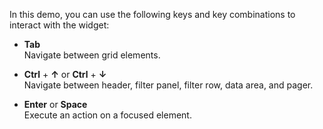 In this demo, you can use the following keys and key combinations to interact with the widget:

- **Tab**       
Navigate between grid elements.

- **Ctrl** + **&uarr;** or **Ctrl** + **&darr;**        
Navigate between header, filter panel, filter row, data area, and pager.

- **Enter** or **Space**        
Execute an action on a focused element.